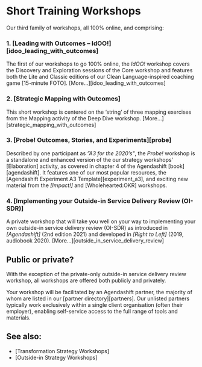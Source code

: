 # Short Training Workshops

Our third family of workshops, all 100% online, and comprising:

### 1. [Leading with Outcomes – IdOO!][idoo_leading_with_outcomes]

The first of our workshops to go 100% online, the *IdOO!* workshop covers the Discovery and Exploration sessions of the Core workshop and features both the Lite and Classic editions of our Clean Language-inspired coaching game [15-minute FOTO]. [More...][idoo_leading_with_outcomes]

### 2. [Strategic Mapping with Outcomes]

This short workshop is centered on the ‘string’ of three mapping exercises from the Mapping activity of the Deep Dive workshop. [More...][strategic_mapping_with_outcomes]

### 3. [Probe! Outcomes, Stories, and Experiments][probe]

Described by one participant as *”A3 for the 2020’s"*, the *Probe!* workshop is a standalone and enhanced version of the our strategy workshops’ [Elaboration] activity, as covered in chapter 4 of the Agendashift [book][agendashift]. It features one of our most popular resources, the [Agendashift Experiment A3 Template][experiment_a3], and exciting new material from the *[Impact!]* and [Wholehearted:OKR] workshops.

### 4. [Implementing your Outside-in Service Delivery Review (OI-SDR)]

A private workshop that will take you well on your way to implementing your own outside-in service delivery review (OI-SDR) as introduced in *[Agendashift]* (2nd edition 2021) and developed in *[Right to Left]* (2019, audiobook 2020). [More...][outside_in_service_delivery_review]

## Public or private?

With the exception of the private-only outside-in service delivery review workshop, all workshops are offered both publicly and privately.

Your workshop will be facilitated by an Agendashift partner, the majority of whom are listed in our [partner directory][partners]. Our unlisted partners typically work exclusively within a single client organisation (often their employer), enabling self-service access to the full range of tools and materials.

## See also:

  * [Transformation Strategy Workshops]
  * [Outside-in Strategy Workshops]
